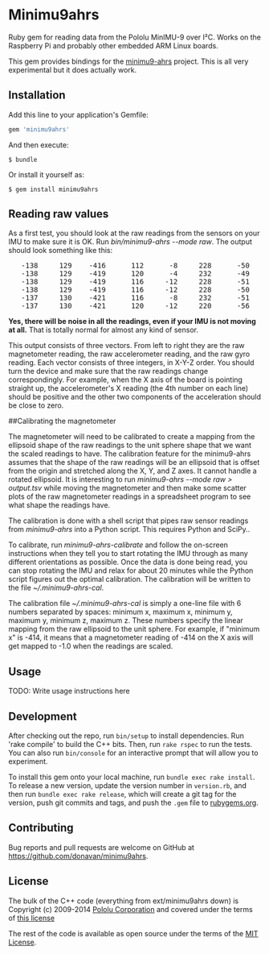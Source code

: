 # Minimu9ahrs

Ruby gem for reading data from the Pololu MinIMU-9 over I²C. Works on the Raspberry Pi and probably other embedded ARM Linux boards.

This gem provides bindings for the [minimu9-ahrs](https://github.com/DavidEGrayson/minimu9-ahrs) project. This is all very experimental but it does actually work.

## Installation

Add this line to your application's Gemfile:

```ruby
gem 'minimu9ahrs'
```

And then execute:

    $ bundle

Or install it yourself as:

    $ gem install minimu9ahrs


## Reading raw values
As a first test, you should look at the raw readings from the sensors on your IMU to make sure it is OK.  Run *bin/minimu9-ahrs --mode raw*.  The output should look something like this:

<pre>
   -138     129    -416      112      -8     228      -50      14       9
   -138     129    -419      120      -4     232      -49      20      18
   -138     129    -419      116     -12     228      -51      15       8
   -138     129    -419      116     -12     228      -50      21      17
   -137     130    -421      116      -8     232      -51      22      11
   -137     130    -421      120     -12     220      -56      20      14
</pre>

**Yes, there will be noise in all the readings, even if your IMU is not moving at all.**  That is totally normal for almost any kind of sensor.

This output consists of three vectors.  From left to right they are the raw magnetometer reading, the raw accelerometer reading, and the raw gyro reading.  Each vector consists of three integers, in X-Y-Z order.  You should turn the device and make sure that the raw readings change correspondingly.  For example, when the X axis of the board is pointing straight up, the accelerometer's X reading (the 4th number on each line) should be positive and the other two components of the acceleration should be close to zero.

##Calibrating the magnetometer

The magnetometer will need to be calibrated to create a mapping from the ellipsoid shape of the raw readings to the unit sphere shape that we want the scaled readings to have.  The calibration feature for the minimu9-ahrs assumes that the shape of the raw readings will be an ellipsoid that is offset from the origin and stretched along the X, Y, and Z axes.  It cannot handle a rotated ellipsoid.  It is interesting to run *minimu9-ahrs --mode raw > output.tsv* while moving the magnetometer and then make some scatter plots of the raw magnetometer readings in a spreadsheet program to see what shape the readings have.

The calibration is done with a shell script that pipes raw sensor readings from *minimu9-ahrs* into a Python script.  This requires Python and SciPy..  

To calibrate, run *minimu9-ahrs-calibrate* and follow the on-screen instructions when they tell you to start rotating the IMU through as many different orientations as possible.  Once the data is done being read, you can stop rotating the IMU and relax for about 20 minutes while the Python script figures out the optimal calibration.  The calibration will be written to the file *~/.minimu9-ahrs-cal*.

The calibration file *~/.minimu9-ahrs-cal* is simply a one-line file with 6 numbers separated by spaces: minimum x, maximum x, minimum y, maximum y, minimum z, maximum z.  These numbers specify the linear mapping from the raw ellipsoid to the unit sphere.  For example, if "minimum x" is -414, it means that a magnetometer reading of -414 on the X axis will get mapped to -1.0 when the readings are scaled.

## Usage

TODO: Write usage instructions here


## Development

After checking out the repo, run `bin/setup` to install dependencies. Run 'rake compile' to build the C++ bits. Then, run `rake rspec` to run the tests. You can also run `bin/console` for an interactive prompt that will allow you to experiment.

To install this gem onto your local machine, run `bundle exec rake install`. To release a new version, update the version number in `version.rb`, and then run `bundle exec rake release`, which will create a git tag for the version, push git commits and tags, and push the `.gem` file to [rubygems.org](https://rubygems.org).

## Contributing

Bug reports and pull requests are welcome on GitHub at https://github.com/donavan/minimu9ahrs.


## License

The bulk of the C++ code (everything from ext/minimu9ahrs down) is Copyright (c) 2009-2014 [Pololu Corporation](https://www.pololu.com/) and covered under the terms of [this license](ext/minimu9ahrs/README.textile) 

The rest of the code is available as open source under the terms of the [MIT License](http://opensource.org/licenses/MIT).

